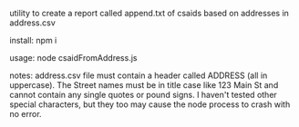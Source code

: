utility to create a report called append.txt of csaids based on addresses in address.csv

install: npm i

usage: node csaidFromAddress.js

notes: address.csv file must contain a header called ADDRESS (all in uppercase). The Street names must be in title case like 123 Main St and cannot contain any single quotes or pound signs. I haven't tested other special characters, but they too may cause the node process to crash with no error.
